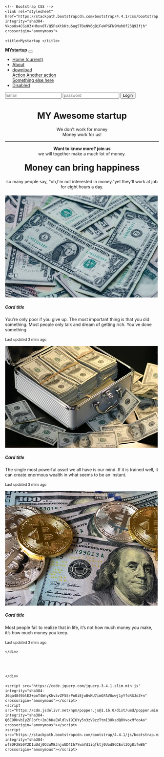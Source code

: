 <!doctype html>
<html lang="en">
  <head>
    <!-- Required meta tags -->
    <meta charset="utf-8">
    <meta name="viewport" content="width=device-width, initial-scale=1, shrink-to-fit=no">

    <!-- Bootstrap CSS -->
    <link rel="stylesheet" href="https://stackpath.bootstrapcdn.com/bootstrap/4.4.1/css/bootstrap.min.css" integrity="sha384-Vkoo8x4CGsO3+Hhxv8T/Q5PaXtkKtu6ug5TOeNV6gBiFeWPGFN9MuhOf23Q9Ifjh" crossorigin="anonymous">

    <title>Mystartup </title>
  <style>
       .jumbotron{
	   
	   background:url(NNM.jpg);
	   
	   text-align:center;
	   
	   }
	   .center{
	   margin-left:800;
	  
	   }
	   .summary{
	   text-align:center;
	   margin-bottom:20px;
	   margin-top:20px;
	   }
	  
	   
  </style>
  
  
  
  
  </head>
  <body>
    <nav class="navbar navbar-expand-lg navbar-light bg-secondary">
  <a class="navbar-brand" href="#"><b>MYstartup</b></a>
  <button class="navbar-toggler" type="button" data-toggle="collapse" data-target="#navbarSupportedContent" aria-controls="navbarSupportedContent" aria-expanded="false" aria-label="Toggle navigation">
    <span class="navbar-toggler-icon"></span>
  </button>

  <div class="collapse navbar-collapse" id="navbarSupportedContent">
    <ul class="navbar-nav mr-auto">
      <li class="nav-item active">
        <a class="nav-link" href="#">Home <span class="sr-only">(current)</span></a>
      </li>
      <li class="nav-item">
        <a class="nav-link" href="#">About</a>
      </li>
      <li class="nav-item dropdown">
        <a class="nav-link dropdown-toggle" href="#" id="navbarDropdown" role="button" data-toggle="dropdown" aria-haspopup="true" aria-expanded="false">
          download
        </a>
        <div class="dropdown-menu" aria-labelledby="navbarDropdown">
          <a class="dropdown-item" href="#">Action</a>
          <a class="dropdown-item" href="#">Another action</a>
          <div class="dropdown-divider"></div>
          <a class="dropdown-item" href="#">Something else here</a>
        </div>
      </li>
      <li class="nav-item">
        <a class="nav-link disabled" href="#" tabindex="-1" aria-disabled="true">Disabled</a>
      </li>
    </ul>
    <form class="form-inline my-2 my-lg-0">
      <input class="form-control mr-sm-2" type="email" placeholder="Email" aria-label="Search">
	  <input class="form-control mr-sm-2" type="password" placeholder="password" aria-label="Search">
      <button class="btn btn-success my-2 my-sm-0" type="submit">Login</button>
    </form>
  </div>
</nav>
<div class="jumbotron">
  <h1 class="display-4">MY Awesome startup</h1>
  <p class="lead">We don't work for money<br>  Money work for us!</p>
  <hr class="my-4">
  <p><b>Want to know more? join us</b><br>we will together make a much lot of money.</p>


</div>
<div class="container">
<div class="Row">

<h1 class="summary">Money can bring happiness</h1>
<p class="summary">so many people say, "oh,I'm not interested in money."yet they'll work at job for eight hours a day.</p>

</div>


</div>


<div class="container">
	<div class="card-deck">
  <div class="card">
    <img src="m1.jpeg" class="card-img-top" alt="...">
    <div class="card-body">
      <h5 class="card-title">Card title</h5>
      <p class="card-text">You’re only poor if you give up. The most important thing is that you did something. Most people only talk and dream of getting rich. You’ve done something</p>
      <p class="card-text"><small class="text-muted">Last updated 3 mins ago</small></p>
    </div>
  </div>
  <div class="card">
    <img src="m2.jpeg" class="card-img-top" alt="...">
    <div class="card-body">
      <h5 class="card-title">Card title</h5>
      <p class="card-text">The single most powerful asset we all have is our mind. If it is trained well, it can create enormous wealth in what seems to be an instant.</p>
      <p class="card-text"><small class="text-muted">Last updated 3 mins ago</small></p>
    </div>
  </div>
  <div class="card">
    <img src="m3.jpeg" class="card-img-top" alt="...">
    <div class="card-body">
      <h5 class="card-title">Card title</h5>
      <p class="card-text">Most people fail to realize that in life, it’s not how much money you make, it’s how much money you keep.</p>
      <p class="card-text"><small class="text-muted">Last updated 3 mins ago</small></p>
    </div>
  </div>
</div>
	</div>
	
	
	
	</div>

	
	
	
	</div>
	
    <script src="https://code.jquery.com/jquery-3.4.1.slim.min.js" integrity="sha384-J6qa4849blE2+poT4WnyKhv5vZF5SrPo0iEjwBvKU7imGFAV0wwj1yYfoRSJoZ+n" crossorigin="anonymous"></script>
    <script src="https://cdn.jsdelivr.net/npm/popper.js@1.16.0/dist/umd/popper.min.js" integrity="sha384-Q6E9RHvbIyZFJoft+2mJbHaEWldlvI9IOYy5n3zV9zzTtmI3UksdQRVvoxMfooAo" crossorigin="anonymous"></script>
    <script src="https://stackpath.bootstrapcdn.com/bootstrap/4.4.1/js/bootstrap.min.js" integrity="sha384-wfSDF2E50Y2D1uUdj0O3uMBJnjuUD4Ih7YwaYd1iqfktj0Uod8GCExl3Og8ifwB6" crossorigin="anonymous"></script>
  </body>
</html>
